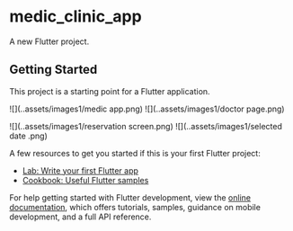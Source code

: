 # medic_clinic_app

A new Flutter project.

## Getting Started

This project is a starting point for a Flutter application.

![](..assets/images1/medic app.png)
![](..assets/images1/doctor page.png)

![](..assets/images1/reservation screen.png)
![](..assets/images1/selected date .png)

A few resources to get you started if this is your first Flutter project:

- [Lab: Write your first Flutter app](https://docs.flutter.dev/get-started/codelab)
- [Cookbook: Useful Flutter samples](https://docs.flutter.dev/cookbook)

For help getting started with Flutter development, view the
[online documentation](https://docs.flutter.dev/), which offers tutorials,
samples, guidance on mobile development, and a full API reference.
